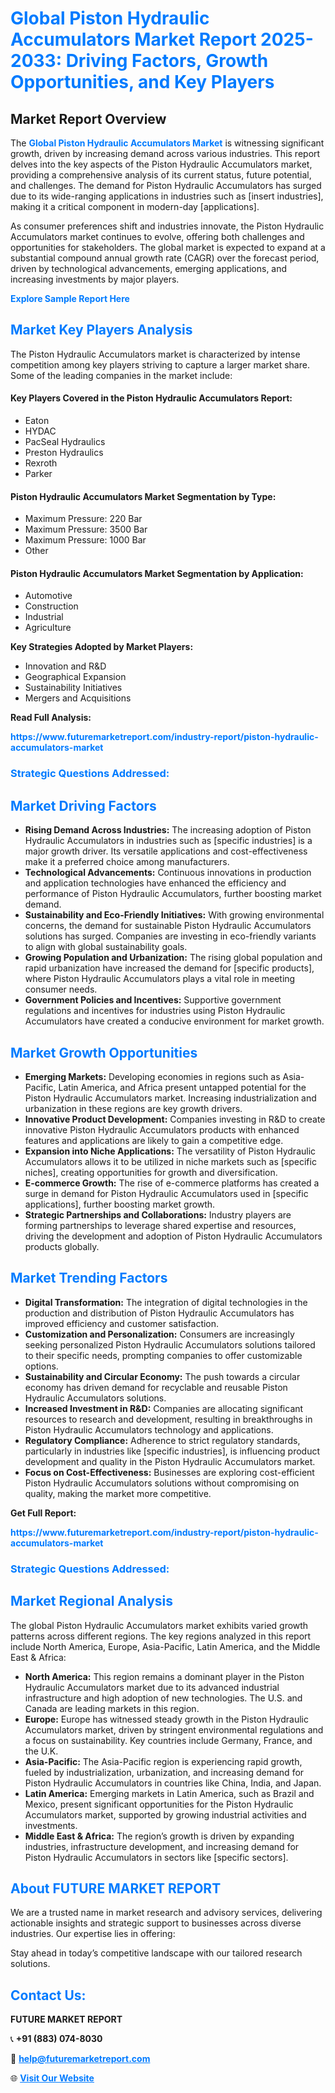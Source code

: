 <h1 style="color: #007BFF;">Global Piston Hydraulic Accumulators Market Report 2025-2033: Driving Factors, Growth Opportunities, and Key Players</h1>

<section id="overview">
<h2>Market Report Overview</h2>
<p>The <a href="https://www.futuremarketreport.com/industry-report/piston-hydraulic-accumulators-market" style="color: #007BFF; text-decoration: none;"><strong>Global Piston Hydraulic Accumulators Market</strong></a> is witnessing significant growth, driven by increasing demand across various industries. This report delves into the key aspects of the Piston Hydraulic Accumulators market, providing a comprehensive analysis of its current status, future potential, and challenges. The demand for Piston Hydraulic Accumulators has surged due to its wide-ranging applications in industries such as [insert industries], making it a critical component in modern-day [applications].</p>
<p>As consumer preferences shift and industries innovate, the Piston Hydraulic Accumulators market continues to evolve, offering both challenges and opportunities for stakeholders. The global market is expected to expand at a substantial compound annual growth rate (CAGR) over the forecast period, driven by technological advancements, emerging applications, and increasing investments by major players.</p>
</section>

<section id="overview">
<p><a href="https://www.futuremarketreport.com/request-sample/reportId=87695" style="color: #007BFF; text-decoration: none;"><strong>Explore Sample Report Here</strong></a></p>
</section>

<section id="key-players">
<h2 style="color: #007BFF;">Market Key Players Analysis</h2>
<p>The Piston Hydraulic Accumulators market is characterized by intense competition among key players striving to capture a larger market share. Some of the leading companies in the market include:</p>
<h4>Key Players Covered in the Piston Hydraulic Accumulators Report:</h4>
<ul><li>Eaton</li><li>HYDAC</li><li>PacSeal Hydraulics</li><li>Preston Hydraulics</li><li>Rexroth</li><li>Parker</li></ul>
<h4>Piston Hydraulic Accumulators Market Segmentation by Type:</h4>
<ul><li>Maximum Pressure: 220 Bar</li><li>Maximum Pressure: 3500 Bar</li><li>Maximum Pressure: 1000 Bar</li><li>Other</li></ul>

<h4>Piston Hydraulic Accumulators Market Segmentation by Application:</h4>
<ul><li>Automotive</li><li>Construction</li><li>Industrial</li><li>Agriculture</li></ul>
<p><strong>Key Strategies Adopted by Market Players:</strong></p>
<ul>
<li>Innovation and R&D</li>
<li>Geographical Expansion</li>
<li>Sustainability Initiatives</li>
<li>Mergers and Acquisitions</li>
</ul>
</section>

<section>
<p><strong>Read Full Analysis: </strong></p><a href="https://www.futuremarketreport.com/industry-report/piston-hydraulic-accumulators-market" style="color: #007BFF; text-decoration: none;"><strong>https://www.futuremarketreport.com/industry-report/piston-hydraulic-accumulators-market</strong></a>
<h3 style="color: #007BFF;">Strategic Questions Addressed:</h3>
</section>

<section id="driving-factors">
<h2 style="color: #007BFF;">Market Driving Factors</h2>
<ul>
<li><strong>Rising Demand Across Industries:</strong> The increasing adoption of Piston Hydraulic Accumulators in industries such as [specific industries] is a major growth driver. Its versatile applications and cost-effectiveness make it a preferred choice among manufacturers.</li>
<li><strong>Technological Advancements:</strong> Continuous innovations in production and application technologies have enhanced the efficiency and performance of Piston Hydraulic Accumulators, further boosting market demand.</li>
<li><strong>Sustainability and Eco-Friendly Initiatives:</strong> With growing environmental concerns, the demand for sustainable Piston Hydraulic Accumulators solutions has surged. Companies are investing in eco-friendly variants to align with global sustainability goals.</li>
<li><strong>Growing Population and Urbanization:</strong> The rising global population and rapid urbanization have increased the demand for [specific products], where Piston Hydraulic Accumulators plays a vital role in meeting consumer needs.</li>
<li><strong>Government Policies and Incentives:</strong> Supportive government regulations and incentives for industries using Piston Hydraulic Accumulators have created a conducive environment for market growth.</li>
</ul>
</section>

<section id="growth-opportunities">
<h2 style="color: #007BFF;">Market Growth Opportunities</h2>
<ul>
<li><strong>Emerging Markets:</strong> Developing economies in regions such as Asia-Pacific, Latin America, and Africa present untapped potential for the Piston Hydraulic Accumulators market. Increasing industrialization and urbanization in these regions are key growth drivers.</li>
<li><strong>Innovative Product Development:</strong> Companies investing in R&D to create innovative Piston Hydraulic Accumulators products with enhanced features and applications are likely to gain a competitive edge.</li>
<li><strong>Expansion into Niche Applications:</strong> The versatility of Piston Hydraulic Accumulators allows it to be utilized in niche markets such as [specific niches], creating opportunities for growth and diversification.</li>
<li><strong>E-commerce Growth:</strong> The rise of e-commerce platforms has created a surge in demand for Piston Hydraulic Accumulators used in [specific applications], further boosting market growth.</li>
<li><strong>Strategic Partnerships and Collaborations:</strong> Industry players are forming partnerships to leverage shared expertise and resources, driving the development and adoption of Piston Hydraulic Accumulators products globally.</li>
</ul>
</section>

<section id="trending-factors">
<h2 style="color: #007BFF;">Market Trending Factors</h2>
<ul>
<li><strong>Digital Transformation:</strong> The integration of digital technologies in the production and distribution of Piston Hydraulic Accumulators has improved efficiency and customer satisfaction.</li>
<li><strong>Customization and Personalization:</strong> Consumers are increasingly seeking personalized Piston Hydraulic Accumulators solutions tailored to their specific needs, prompting companies to offer customizable options.</li>
<li><strong>Sustainability and Circular Economy:</strong> The push towards a circular economy has driven demand for recyclable and reusable Piston Hydraulic Accumulators solutions.</li>
<li><strong>Increased Investment in R&D:</strong> Companies are allocating significant resources to research and development, resulting in breakthroughs in Piston Hydraulic Accumulators technology and applications.</li>
<li><strong>Regulatory Compliance:</strong> Adherence to strict regulatory standards, particularly in industries like [specific industries], is influencing product development and quality in the Piston Hydraulic Accumulators market.</li>
<li><strong>Focus on Cost-Effectiveness:</strong> Businesses are exploring cost-efficient Piston Hydraulic Accumulators solutions without compromising on quality, making the market more competitive.</li>
</ul>
</section>

<section>
<p><strong>Get Full Report: </strong></p><a href="https://www.futuremarketreport.com/industry-report/piston-hydraulic-accumulators-market" style="color: #007BFF; text-decoration: none;"><strong>https://www.futuremarketreport.com/industry-report/piston-hydraulic-accumulators-market</strong></a>
<h3 style="color: #007BFF;">Strategic Questions Addressed:</h3>
</section>


<section id="regional-analysis">
<h2 style="color: #007BFF;">Market Regional Analysis</h2>
<p>The global Piston Hydraulic Accumulators market exhibits varied growth patterns across different regions. The key regions analyzed in this report include North America, Europe, Asia-Pacific, Latin America, and the Middle East & Africa:</p>
<ul>
<li><strong>North America:</strong> This region remains a dominant player in the Piston Hydraulic Accumulators market due to its advanced industrial infrastructure and high adoption of new technologies. The U.S. and Canada are leading markets in this region.</li>
<li><strong>Europe:</strong> Europe has witnessed steady growth in the Piston Hydraulic Accumulators market, driven by stringent environmental regulations and a focus on sustainability. Key countries include Germany, France, and the U.K.</li>
<li><strong>Asia-Pacific:</strong> The Asia-Pacific region is experiencing rapid growth, fueled by industrialization, urbanization, and increasing demand for Piston Hydraulic Accumulators in countries like China, India, and Japan.</li>
<li><strong>Latin America:</strong> Emerging markets in Latin America, such as Brazil and Mexico, present significant opportunities for the Piston Hydraulic Accumulators market, supported by growing industrial activities and investments.</li>
<li><strong>Middle East & Africa:</strong> The region’s growth is driven by expanding industries, infrastructure development, and increasing demand for Piston Hydraulic Accumulators in sectors like [specific sectors].</li>
</ul>
</section>

<footer>
<h2 style="color: #007BFF;">About FUTURE MARKET REPORT</h2>
<p>We are a trusted name in market research and advisory services, delivering actionable insights and strategic support to businesses across diverse industries. Our expertise lies in offering:</p>

<p>Stay ahead in today’s competitive landscape with our tailored research solutions.</p>

<h2 style="color: #007BFF;">Contact Us:</h2>
<p><strong>FUTURE MARKET REPORT</strong></p>
<p>📞 <strong>+91 (883) 074-8030</strong></p>
<p>📧 <strong><a href="mailto:help@futuremarketreport.com" style="color: #007BFF;">help@futuremarketreport.com</a></strong></p>
<p>🌐 <strong><a href="https://www.futuremarketreport.com/" style="color: #007BFF;">Visit Our Website</a></strong></p>
</footer>